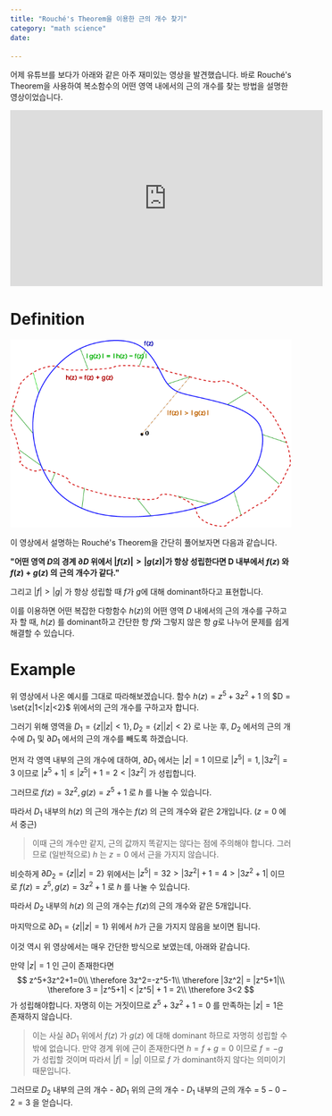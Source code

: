 ```yaml
---
title: "Rouché's Theorem을 이용한 근의 개수 찾기"
category: "math science"
date: 

---
```


어제 유튜브를 보다가 아래와 같은 아주 재미있는 영상을 발견했습니다. 바로 Rouché's Theorem을 사용하여 복소함수의 어떤 영역 내에서의 근의 개수를 찾는 방법을 설명한 영상이었습니다.

<iframe width="560" height="315" src="https://www.youtube.com/embed/L7qC5pm2tmA" title="YouTube video player" frameborder="0" allow="accelerometer; autoplay; clipboard-write; encrypted-media; gyroscope; picture-in-picture" allowfullscreen></iframe>

# Definition

![Rouche-thm](imgs/Rouche-thm.png)

이 영상에서 설명하는 Rouché's Theorem을 간단히 풀어보자면 다음과 같습니다.

**"어떤 영역 $D$의 경계 $\partial D$ 위에서 $|f(z)|>|g(z)|$가 항상 성립한다면  D 내부에서 $f(z)$ 와 $f(z)+g(z)$ 의 근의 개수가 같다."**

그리고 $|f|>|g|$ 가 항상 성립할 때 $f$가 $g$에 대해 dominant하다고 표현합니다.

이를 이용하면 어떤 복잡한 다항함수 $h(z)$의 어떤 영역 $D$ 내에서의 근의 개수를 구하고자 할 때,  $h(z)$ 를 dominant하고 간단한 항 $f$와 그렇지 않은 항 $g$로 나누어 문제를 쉽게 해결할 수 있습니다.

# Example

위 영상에서 나온 예시를 그대로 따라해보겠습니다. 함수 $h(z)=z^5+3z^2+1$ 의 $D = \set{z|1<|z|<2}$ 위에서의 근의 개수를 구하고자 합니다.

그러기 위해 영역을 $D_1 = \{z | |z| <1\}, D_2 = \{z ||z|<2\}$ 로 나눈 후, $D_2$ 에서의 근의 개수에 $D_1$ 및 $\partial D_1$ 에서의 근의 개수를 빼도록 하겠습니다.

먼저 각 영역 내부의 근의 개수에 대하여, $\partial D_1$ 에서는 $|z|=1$ 이므로 $|z^5|=1, |3z^2|=3$ 이므로 $|z^5+1|\leq|z^5|+1=2<|3z^2|$ 가 성립합니다.

그러므로 $f(z)=3z^2, g(z)=z^5+1$ 로 $h$ 를 나눌 수 있습니다.

따라서 $D_1$ 내부의 $h(z)$ 의 근의 개수는 $f(z)$ 의 근의 개수와 같은 2개입니다. ($z=0$ 에서 중근)

> 이때 근의 개수만 같지, 근의 값까지 똑같지는 않다는 점에 주의해야 합니다. 그러므로 (일반적으로) $h$ 는 $z=0$ 에서 근을 가지지 않습니다.

비슷하게 $\partial D_2 = \{ z| |z|=2\}$ 위에서는 $|z^5|=32>|3z^2|+1=4>|3z^2+1|$ 이므로 $f(z)=z^5, g(z)=3z^2+1$ 로 $h$ 를 나눌 수 있습니다.

따라서 $D_2$ 내부의 $h(z)$ 의 근의 개수는 $f(z)$의 근의 개수와 같은 5개입니다.

마지막으로 $\partial D_1 = \{z||z|=1\}$ 위에서 $h$가 근을 가지지 않음을 보이면 됩니다.

이것 역시 위 영상에서는 매우 간단한 방식으로 보였는데, 아래와 같습니다.

만약 $|z|=1$ 인 근이 존재한다면
$$
z^5+3z^2+1=0\\
\therefore 3z^2=-z^5-1\\
\therefore |3z^2| = |z^5+1|\\
\therefore 3 = |z^5+1| < |z^5| + 1 = 2\\
\therefore 3<2
$$
가 성립해야합니다. 자명히 이는 거짓이므로 $z^5+3z^2+1=0$ 를 만족하는 $|z|=1$은 존재하지 않습니다.

> 이는 사실 $\partial D_1$ 위에서 $f(z)$ 가 $g(z)$ 에 대해 dominant 하므로 자명히 성립할 수밖에 없습니다. 만약 경계 위에 근이 존재한다면 $h=f+g = 0$ 이므로 $f=-g$ 가 성립할 것이며 따라서 $|f|=|g|$ 이므로 $f$ 가 dominant하지 않다는 의미이기 때문입니다.

그러므로 $D_2$ 내부의 근의 개수 - $\partial D_1$ 위의 근의 개수 - $D_1$ 내부의 근의 개수 = $5-0-2= 3$ 을 얻습니다.

